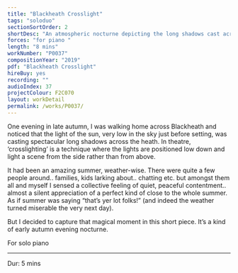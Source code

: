 ```yaml
---
title: "Blackheath Crosslight"
tags: "soloduo"
sectionSortOrder: 2
shortDesc: "An atmospheric nocturne depicting the long shadows cast across Blackheath on an autumn evening"
forces: "for piano "
length: "8 mins"
workNumber: "P0037"
compositionYear: "2019"
pdf: "Blackheath Crosslight"
hireBuy: yes
recording: ""
audioIndex: 37
projectColour: F2C070
layout: workDetail
permalink: /works/P0037/
---
```

<div class="pdMainContent">
    <p>
    One evening in late autumn, I was walking home across Blackheath and noticed that the light of the sun, very low in the sky just before setting, was casting spectacular long shadows across the heath. In theatre, ‘crosslighting’ is a technique where the lights are positioned low down and light a scene from the side rather than from above.
    </p>
    <p>
    It had been an amazing summer, weather-wise. There were quite a few people around.. families, kids larking about.. chatting etc. but amongst them all and myself I sensed a collective feeling of quiet, peaceful contentment.. almost a silent appreciation of a perfect kind of close to the whole summer. As if summer was saying “that’s yer lot folks!” (and indeed the weather turned miserable the very next day).
    </p>
    <p>
        But I decided to capture that magical moment in this short piece. It’s a kind of early autumn evening nocturne.
    </p>
</div>

<div class="pdSidebar">
    <p>For solo piano</p>
    <hr />
    <p>Dur: 5 mins</p>
</div>
